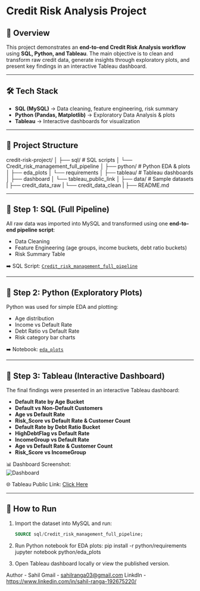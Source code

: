 # Credit Risk Analysis Project  

## 📌 Overview  
This project demonstrates an **end-to-end Credit Risk Analysis workflow** using **SQL, Python, and Tableau**. 
The main objective is to clean and transform raw credit data, generate insights through exploratory plots, and present key findings in an interactive Tableau dashboard.  

---

## 🛠️ Tech Stack  
- **SQL (MySQL)** → Data cleaning, feature engineering, risk summary  
- **Python (Pandas, Matplotlib)** → Exploratory Data Analysis & plots  
- **Tableau** → Interactive dashboards for visualization  

---

## 📂 Project Structure  
credit-risk-project/
│
├── sql/ # SQL scripts
│ └── Credit_risk_management_full_pipeline
│
├── python/ # Python EDA & plots
│ ├── eda_plots
│ └── requirements
│
├── tableau/ # Tableau dashboards
│ ├── dashboard
│ └── tableau_public_link
│
├── data/ # Sample datasets
| ├── credit_data_raw
| └── credit_data_clean
|
├── README.md  

---

## 🔹 Step 1: SQL (Full Pipeline)  
All raw data was imported into MySQL and transformed using one **end-to-end pipeline script**:  
- Data Cleaning  
- Feature Engineering (age groups, income buckets, debt ratio buckets)  
- Risk Summary Table  

➡️ SQL Script: [`Credit_risk_management_full_pipeline`](sql/Credit_risk_management_full_pipeline)  

---

## 🔹 Step 2: Python (Exploratory Plots)  
Python was used for simple EDA and plotting:  
- Age distribution  
- Income vs Default Rate  
- Debt Ratio vs Default Rate  
- Risk category bar charts  

➡️ Notebook: [`eda_plots`](python/eda_plots)  

---

## 🔹 Step 3: Tableau (Interactive Dashboard)  
The final findings were presented in an interactive Tableau dashboard:  
- **Default Rate by Age Bucket**  
- **Default vs Non-Default Customers**  
- **Age vs Default Rate**
- **Risk_Score vs Default Rate & Customer Count**
- **Default Rate by Debt Ratio Bucket**
- **HighDebtFlag vs Default Rate**
- **IncomeGroup vs Default Rate**
- **Age vs Default Rate & Customer Count**
- **Risk_Score vs IncomeGroup**

📊 Dashboard Screenshot:  
![Dashboard](tableau/dashboard)  

🌐 Tableau Public Link: [Click Here]([your_tableau_link_here](https://public.tableau.com/views/CustomerCreditRiskAnalysisDefaultProbabilityInsights/Dashboard1?:language=en-US&:sid=&:display_count=n&:origin=viz_share_link))  

---

## 🚀 How to Run  
1. Import the dataset into MySQL and run:  
   ```sql
   SOURCE sql/Credit_risk_management_full_pipeline;
   
2. Run Python notebook for EDA plots:
pip install -r python/requirements
jupyter notebook python/eda_plots

3. Open Tableau dashboard locally or view the published version.

Author -
Sahil
Gmail - sahilranga03@gmail.com
LinkdIn - https://www.linkedin.com/in/sahil-ranga-192675220/

